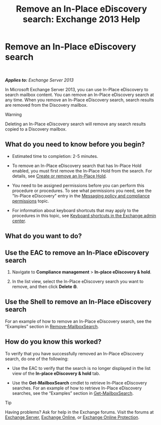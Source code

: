 ﻿---
title: 'Remove an In-Place eDiscovery search: Exchange 2013 Help'
TOCTitle: Remove an In-Place eDiscovery search
ms:assetid: 78461a78-1255-4a26-9d36-c6b8eb82a4f9
ms:mtpsurl: https://technet.microsoft.com/en-us/library/Dd298078(v=EXCHG.150)
ms:contentKeyID: 49289315
ms.date: 12/10/2017
mtps_version: v=EXCHG.150
---

# Remove an In-Place eDiscovery search

 

_**Applies to:** Exchange Server 2013_


In Microsoft Exchange Server 2013, you can use In-Place eDiscovery to search mailbox content. You can remove an In-Place eDiscovery search at any time. When you remove an In-Place eDiscovery search, search results are removed from the Discovery mailbox.


> [!WARNING]
> Deleting an In-Place eDiscovery search will remove any search results copied to a Discovery mailbox.



## What do you need to know before you begin?

  - Estimated time to completion: 2-5 minutes.

  - To remove an In-Place eDiscovery search that has In-Place Hold enabled, you must first remove the In-Place Hold from the search. For details, see [Create or remove an In-Place Hold](create-or-remove-an-in-place-hold-exchange-2013-help.md).

  - You need to be assigned permissions before you can perform this procedure or procedures. To see what permissions you need, see the "In-Place eDiscovery" entry in the [Messaging policy and compliance permissions](messaging-policy-and-compliance-permissions-exchange-2013-help.md) topic.

  - For information about keyboard shortcuts that may apply to the procedures in this topic, see [Keyboard shortcuts in the Exchange admin center](keyboard-shortcuts-in-the-exchange-admin-center-exchange-online-protection-help.md).

## What do you want to do?

## Use the EAC to remove an In-Place eDiscovery search

1.  Navigate to **Compliance management** \> **In-place eDiscovery & hold**.

2.  In the list view, select the In-Place eDiscovery search you want to remove, and then click **Delete** ![Delete icon](images/Dd298078.14f639f6-61e8-4418-bbfb-0db14de9d2f5(EXCHG.150).gif "Delete icon").

## Use the Shell to remove an In-Place eDiscovery search

For an example of how to remove an In-Place eDiscovery search, see the “Examples” section in [Remove-MailboxSearch](https://technet.microsoft.com/en-us/library/dd298130\(v=exchg.150\)).

## How do you know this worked?

To verify that you have successfully removed an In-Place eDiscovery search, do one of the following:

  - Use the EAC to verify that the search is no longer displayed in the list view of the **In-place eDiscovery & hold** tab.

  - Use the **Get-MailboxSearch** cmdlet to retrieve In-Place eDiscovery searches. For an example of how to retrieve In-Place eDiscovery searches, see the “Examples” section in [Get-MailboxSearch](https://technet.microsoft.com/en-us/library/dd351021\(v=exchg.150\)).


> [!TIP]
> Having problems? Ask for help in the Exchange forums. Visit the forums at <A href="https://go.microsoft.com/fwlink/p/?linkid=60612">Exchange Server</A>, <A href="https://go.microsoft.com/fwlink/p/?linkid=267542">Exchange Online</A>, or <A href="https://go.microsoft.com/fwlink/p/?linkid=285351">Exchange Online Protection</A>.


